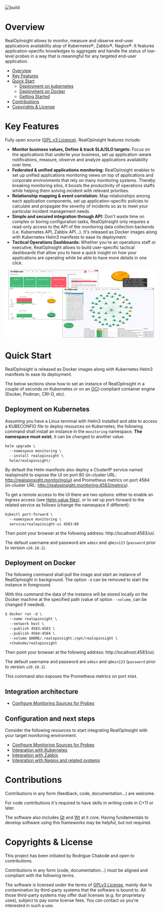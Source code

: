 
![build](https://github.com/rchakode/realopinsight/workflows/CI/badge.svg)

# Overview
RealOpInsight allows to monitor, measure and observe end-user applications availability atop of Kubernetes®, Zabbix®, Nagios®. It features application-specific knowledges to aggregate and handle the status of low-level probes in a way that is meaningful for any targeted end-user application.

- [Overview](#overview)
- [Key Features](#key-features)
- [Quick Start](#quick-start)
    - [Deployment on kubernetes](#deployment-on-kubernetes)
    - [Deployment on Docker](#deployment-on-docker)
    - [Getting Started](#getting-started)
- [Contributions](#contributions)
- [Copyrights & License](#copyrights--license)

# Key Features
Fully open source ([GPL v3 Licence](LICENSE)), RealOpinsight features include:
* **Monitor business values, Define & track SLA/SLO targets:** Focus on the applications that underlie your business, set up application-aware notifications, measure, observe and analyze applications availability over time.
* **Federated & unified applications monitoring:** RealOpInsight enables to set up unified applications monitoring views on top of applications and corporate environments that rely on many monitoring systems. Thereby breaking monitoring silos, it boosts the productivity of operations staffs while helping them solving incident with relevant priorities.
* **Relationship mapping & event correlation:** Map relationships among each application components, set up application-specific policies to calculate and propagate the severity of incidents so as to meet your particular incident management needs.
* **Simple and secured integration through API:** Don't waste time on complex or boring configuration tasks, RealOpInsight only requires a read-only access to the API of the monitoring data collection backends (i.e. Kubernetes API, Zabbix API...). It's released as Docker images along with Kubernetes Helm3 manifests to ease its deployment.
* **Tactical Operations Dashboards:** Whether you're an operations staff or executive, RealOpInsight allows to build user-specific tactical dashboards that allow you to have a quick insight on how your applications are operating while be able to have more details in one click.

![](./images/banners/screenshots.png)

# Quick Start
RealOpInsight is released as Docker images along with Kubernetes Helm3 manifests to ease its deployment.

The below sections show how to set an instance of RealOpInsight in a couple of seconds on Kubernetes or on an [OCI](https://opencontainers.org/)-compliant container engine (Docker, Podman, CRI-O, etc).

## Deployment on Kubernetes
Assuming you have a Linux terminal with Helm3 installed and able to access a KUBECONFIG file to deploy resources on Kubernetes, the following command shall install an instance in the `monitoring` namespace. **The namespace must exist**, it can be changed to another value.

```
helm upgrade \
  --namespace monitoring \
  --install realopinsight \
  helm/realopinsight/
```

By default the Helm manifests also deploy a ClusterIP service named realopinsiht to expose the UI on port 80 (in-cluster URL: http://realopinsight.monitoring/ui) and Prometheus metrics on port 4584 (in-cluster URL: http://realopinsight.monitoring:4583/metrics).

To get a remote access to the UI there are two options: either to enable an Ingress access (see [Helm value files](helm/realopinsight/values.yaml)), or to set up port-forward to the related service as follows (change the namespace if different):


```
kubectl port-forward \
  --namespace monitoring \
  service/realopinsight-ui 4583:80
```

Then point your browser at the following address: http://localhost:4583/ui/.

The default username and password are `admin` and `qDmin123` (`password` prior to version `v20.10.1`).

## Deployment on Docker
The following command shall pull the image and start an instance of RealOpInsight in background. The option `-d` can be removed to start the instance in foreground.

With this command the data of the instance will be stored locally on the Docker machine at the specified path (value of option `--volume`, can be changed if needed).

```
$ docker run -d \
  --name realopinsight \
  --network host \
  --publish 4583:4583 \
  --publish 4584:4584 \
  --volume $HOME/.realopinsight:/opt/realopinsight \
  rchakode/realopinsight
```

Then point your browser at the following address: http://localhost:4583/ui/.

The default username and password are `admin` and `qDmin123` (`password` prior to version `v20.10.1`).

This command also exposes the Prometheus metrics on port `4584`.

## Integration architecture
* [Configure Monitoring Sources for Probes](https://realopinsight.com/docs/monitoring-data-sources/)

## Configuration and next steps
Consider the following resources to start integrating RealOpInsight with your target monitoring environment.
* [Configure Monitoring Sources for Probes](https://realopinsight.com/docs/monitoring-data-sources/)
* [Integration with Kubernetes](https://realopinsight.com/docs/quickstart-kubernetes-dashboard/)
* [Integration with Zabbix](https://realopinsight.com/docs/quickstart-zabbix-dashboard/)
* [Integration with Nagios and related systems](https://realopinsight.com/docs/quickstart-nagios-icinga-centreon-dashboard/)

# Contributions
Contributions in any form (feedback, code, documentation...) are welcome.

For code contributions it's required to have skills in writing code in C+11 or later.

The software also includes [Qt](https://www.qt.io/) and [Wt](https://www.webtoolkit.eu/wt) at it core. Having fundamentals to develop software using this frameworks may be helpful, but not required.

# Copyrights & License
This project has been initiated by Rodrigue Chakode and open to contributions.

Contributions in any form (code, documentation...) must be aligned and compliant with the following terms.

The software is licensed under the terms of [GPLv3 License](LICENSE), mainly due to contamination by third-party systems that the software is bound to. All those third-party systems may offer dual licenses (e.g. for proprietary uses), subject to pay some license fees. You can contact us you're interested in such a use.
